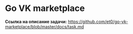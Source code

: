# Go VK marketplace

**Ссылка на описание задачи:** https://github.com/et0/go-vk-marketplace/blob/master/docs/task.md